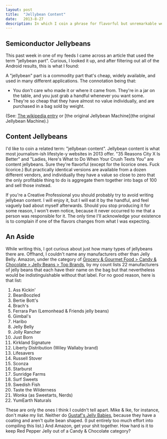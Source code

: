 ```yaml
---
layout: post
title:  "Jellybean Content"
date:   2013-8-27
description: In which I coin a phrase for flavorful but unremarkable web content.
---
```


## Semiconductor Jellybeans
This past week in one of my feeds I came across an article that used the term "jellybean part". Curious, I looked it up, and after filtering out all of the Android results, this is what I found:

A "jellybean" part is a commodity part that's cheap, widely available, and used in many different applications. The connotation being that:

- You don't care who made it or where it came from. They're in a jar on the table, and you just grab a handful whenever you want some.
- They're so cheap that they have almost no value individually, and are purchased in a bag sold by weight.

(See: [The wikipedia entry](http://en.wikipedia.org/wiki/Jelly_bean) or [the original Jellybean Machine](the original Jellybean Machine).)

## Content Jellybeans
I'd like to coin a related term: "jellybean content". Jellybean content is what most journalism-ish lifestyle-y websites in 2013 offer. "35 Reasons City X Is Better" and "Ladies, Here's What to Do When Your Crush Texts You" are content jellybeans. Sure they're flavorful (except for the licorice ones. Fuck licorice.) But practically identical versions are available from a dozen different vendors, and individually they have a value so close to zero that the only profitable thing to do is aggregate them together into bags of 100 and sell those instead.

If you're a Creative Professional you should probably try to avoid writing jellybean content. I will enjoy it, but I will eat it by the handful, and feel vaguely bad about myself afterwards. Should you stop producing it for some reason, I won't even notice, because it never occurred to me that a person was responsible for it. The only time I'll acknowledge your existence is to complain if one of the flavors changes from what I was expecting.
 
## An Aside
While writing this, I got curious about just how many types of jellybeans there are. Offhand, I couldn't name any manufacturers other than Jelly Belly. Amazon, under the category of [Grocery & Gourmet Food > Candy & Chocolate > Jelly Beans > Top Brands](http://www.amazon.com/gp/search/other?redirect=true&rh=n%3A16310101%2Cn%3A%2116310211%2Cn%3A16322461%2Cn%3A16322511&bbn=16322511&pickerToList=lbr_brands_browse-bin), by my count lists 22 manufacturers of jelly beans that each have their name on the bag but that nevertheless would be indistinguishable without that label. For no good reason, here is that list:

1. Ass Kickin'
2. BeanBoozled
3. Bertie Bott's
4. Brach's
5. Ferrara Pan (Lemonhead & Friends jelly beans)
6. Gimbal's
7. Haribo
8. Jelly Belly
9. Jolly Rancher
10. Just Born
11. Kirkland Signature
12. Liberty Distribution (Wiley Wallaby brand)
13. Lifesavers
14. Russell Stover
15. Sconza
16. Starburst
17. Sunridge Farms
18. Surf Sweets
19. Swedish Fish
20. Taste the Wilderness
21. Wonka (as Sweetarts, Nerds)
22. YumEarth Naturals

These are only the ones I think I couldn't tell apart. Mike & Ike, for instance, don't make my list. Neither do [Gustaf's Jelly Babies](http://www.amazon.com/Gustafs-Jelly-Babies-2-2-Pound-Bags/dp/B004P7V3MS), because they have a coating and aren't quite bean shaped. (I put entirely too much effort into compiling this list.) And Amazon, get your shit together. How hard is it to keep Red Pepper Jelly out of a Candy & Chocolate category?
